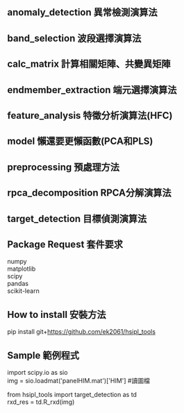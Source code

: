 ## anomaly_detection 異常檢測演算法  

## band_selection 波段選擇演算法  

## calc_matrix 計算相關矩陣、共變異矩陣  

## endmember_extraction 端元選擇演算法  

## feature_analysis 特徵分析演算法(HFC)  

## model 懶還要更懶函數(PCA和PLS)  

## preprocessing 預處理方法  

## rpca_decomposition RPCA分解演算法  

## target_detection 目標偵測演算法  

## Package Request 套件要求  
numpy  
matplotlib  
scipy  
pandas  
scikit-learn

## How to install 安裝方法  
pip install git+https://github.com/ek2061/hsipl_tools  

## Sample 範例程式
import scipy.io as sio  
img = sio.loadmat('panelHIM.mat')['HIM']  #讀圖檔  

from hsipl_tools import target_detection as td   
rxd_res = td.R_rxd(img)  
